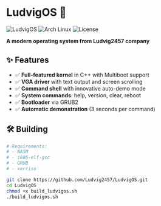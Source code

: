 # LudvigOS 🚀

![LudvigOS](https://img.shields.io/badge/Version-1.0-blue)
![Arch Linux](https://img.shields.io/badge/Built%20on-Arch%20Linux-1793D1)
![License](https://img.shields.io/badge/License-MIT-green)

**A modern operating system from Ludvig2457 company**

## ✨ Features

- ✅ **Full-featured kernel** in C++ with Multiboot support
- ✅ **VGA driver** with text output and screen scrolling
- ✅ **Command shell** with innovative auto-demo mode
- ✅ **System commands**: help, version, clear, reboot
- ✅ **Bootloader** via GRUB2
- ✅ **Automatic demonstration** (3 seconds per command)

## 🛠 Building

```bash
# Requirements:
# - NASM
# - i686-elf-gcc
# - GRUB
# - xorriso

git clone https://github.com/Ludvig2457/LudvigOS.git
cd LudvigOS
chmod +x build_ludvigos.sh
./build_ludvigos.sh
